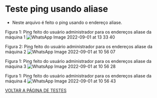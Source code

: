 
# Teste ping usando aliase

- Neste arquivo é feito o ping usando o endereço aliase.

Figura 1: Ping feito do usuário administrador para os endereços aliase da máquina 1
![WhatsApp Image 2022-09-01 at 13 33 40](https://user-images.githubusercontent.com/97605797/187969032-1e86b22a-dcf7-4860-bf97-708bbc845bd5.jpeg)

Figura 2: Ping feito do usuário administrador para os endereços aliase da máquina 2
![WhatsApp Image 2022-09-01 at 10 56 07](https://user-images.githubusercontent.com/97605797/187969039-f31b1525-d08a-4c4f-992c-c07ca57b5d47.jpeg)

Figura 1: Ping feito do usuário administrador para os endereços aliase da máquina 3
![WhatsApp Image 2022-09-01 at 10 56 28](https://user-images.githubusercontent.com/97605797/187969038-0cef0caa-3ef8-4f07-aa02-98a16c0c2925.jpeg)

Figura 1: Ping feito do usuário administrador para os endereços aliase da máquina 4
![WhatsApp Image 2022-09-01 at 10 56 43](https://user-images.githubusercontent.com/97605797/187969035-a5363db1-5847-41ba-87a9-abeddaf7259c.jpeg)


[VOLTAR A PÁGINA DE TESTES](https://github.com/laurargs/RedeApolo/blob/main/RedeApolo-main/RedeApolo-main/testes.md)

